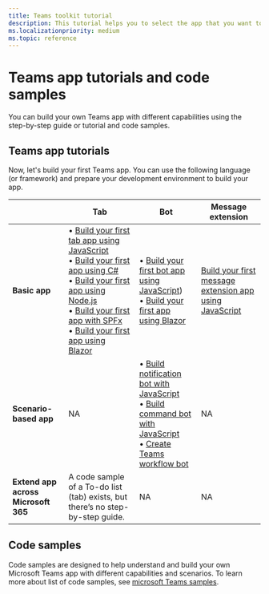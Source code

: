 ```yaml
---
title: Teams toolkit tutorial
description: This tutorial helps you to select the app that you want to build. 
ms.localizationpriority: medium
ms.topic: reference
---
```

# Teams app tutorials and code samples

You can build your own Teams app with different capabilities using the step-by-step guide or tutorial and code samples.

## Teams app tutorials

Now, let's build your first Teams app. You can use the following language (or framework) and prepare your development environment to build your app.

| &nbsp; | **Tab** | **Bot** | **Message extension** |
| --- | --- | --- | --- |
| **Basic app** | • [Build your first tab app using JavaScript](../sbs-gs-javascript.yml) <br> •  [Build your first app using C#](../sbs-gs-csharp.yml) <br> • [Build your first app using Node.js](../sbs-gs-nodejs.yml) <br> • [Build your first app with SPFx](../sbs-gs-spfx.yml) <br> • [Build your first app using Blazor](../sbs-gs-blazorupdate.yml) | • [Build your first bot app using JavaScript](../sbs-gs-bot.yml)) <br> • [Build your first app using Blazor](../sbs-gs-blazorupdate.yml) | [Build your first message extension app using JavaScript](../sbs-gs-msgext.yml)|
| **Scenario-based app** | NA | • [Build notification bot with JavaScript](../sbs-gs-notificationbot.yml) <br> • [Build command bot with JavaScript](../sbs-gs-commandbot.yml) <br> • [Create Teams workflow bot](../sbs-gs-workflow-bot.yml) | NA |
| **Extend app across Microsoft 365** | A code sample of a To-do list (tab) exists, but there’s no step-by-step guide. | NA| NA|

## Code samples

Code samples are designed to help understand and build your own Microsoft Teams app with different capabilities and scenarios. To learn more about list of code samples, see [microsoft Teams samples](https://github.com/OfficeDev/Microsoft-Teams-Samples).

